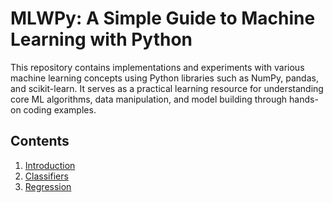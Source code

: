 
# MLWPy: A Simple Guide to Machine Learning with Python

This repository contains implementations and experiments with various machine learning concepts using Python libraries such as NumPy, pandas, and scikit-learn. It serves as a practical learning resource for understanding core ML algorithms, data manipulation, and model building through hands-on coding examples.

## Contents
1. [Introduction](#introduction)
2. [Classifiers](#classifiers)
3. [Regression](#regression)

